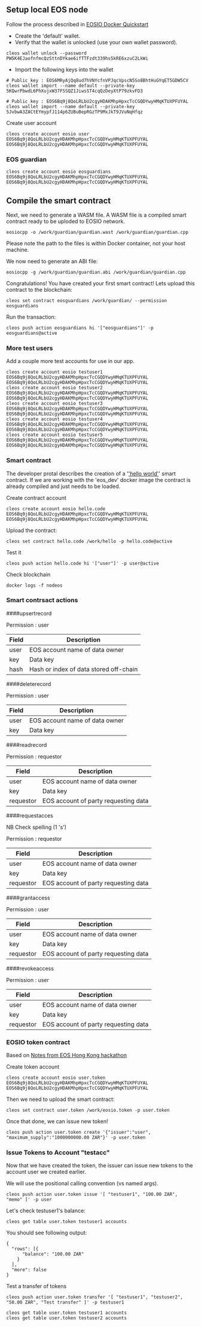 ## Setup local EOS node

Follow the process described in [EOSIO Docker Quickstart](https://developers.eos.io/eosio-nodeos/docs/docker-quickstart)

* Create the 'default' wallet.
* Verify that the wallet is unlocked (use your own wallet password).
```
cleos wallet unlock --password PW5K4EJaofnfmcQzSttnDYkae6ifTTFzdt339hs5kRE6xzuC2LkWi
```
* Import the following keys into the wallet

```
# Public key : EOS6MRyAjQq8ud7hVNYcfnVPJqcVpscN5So8BhtHuGYqET5GDW5CV
cleos wallet import --name default --private-key 5KQwrPbwdL6PhXujxW37FSSQZ1JiwsST4cqQzDeyXtP79zkvFD3

# Public key : EOS6Bq9j8QoLRLbU2cgyHDAKMhpHpxcTcCGQDYwyHMqKTUXPFUYAL
cleos wallet import --name default --private-key 5JvbwA3ZACtEYmypfJ114p6ZUBuBepRGzTP9MxJkT9JVuNqHfqz

```

Create user account

```
cleos create account eosio user EOS6Bq9j8QoLRLbU2cgyHDAKMhpHpxcTcCGQDYwyHMqKTUXPFUYAL EOS6Bq9j8QoLRLbU2cgyHDAKMhpHpxcTcCGQDYwyHMqKTUXPFUYAL
```

### EOS guardian

```
cleos create account eosio eosguardians EOS6Bq9j8QoLRLbU2cgyHDAKMhpHpxcTcCGQDYwyHMqKTUXPFUYAL EOS6Bq9j8QoLRLbU2cgyHDAKMhpHpxcTcCGQDYwyHMqKTUXPFUYAL
```

## Compile the smart contract

Next, we need to generate a WASM file. A WASM file is a compiled smart contract ready to be uploded to EOSIO network.

```
eosiocpp -o /work/guardian/guardian.wast /work/guardian/guardian.cpp
```

Please note the path to the files is within Docker container, not your host machine.

We now need to generate an ABI file:

```
eosiocpp -g /work/guardian/guardian.abi /work/guardian/guardian.cpp
```

Congratulations! You have created your first smart contract! Lets upload this contract to the blockchain:

```
cleos set contract eosguardians /work/guardian/ --permission eosguardians
```

Run the transaction:

```
cleos push action eosguardians hi '["eosguardians"]' -p eosguardians@active
```




### More test users

Add a couple more test accounts for use in our app.

```
cleos create account eosio testuser1 EOS6Bq9j8QoLRLbU2cgyHDAKMhpHpxcTcCGQDYwyHMqKTUXPFUYAL EOS6Bq9j8QoLRLbU2cgyHDAKMhpHpxcTcCGQDYwyHMqKTUXPFUYAL
cleos create account eosio testuser2 EOS6Bq9j8QoLRLbU2cgyHDAKMhpHpxcTcCGQDYwyHMqKTUXPFUYAL EOS6Bq9j8QoLRLbU2cgyHDAKMhpHpxcTcCGQDYwyHMqKTUXPFUYAL
cleos create account eosio testuser3 EOS6Bq9j8QoLRLbU2cgyHDAKMhpHpxcTcCGQDYwyHMqKTUXPFUYAL EOS6Bq9j8QoLRLbU2cgyHDAKMhpHpxcTcCGQDYwyHMqKTUXPFUYAL
cleos create account eosio testuser4 EOS6Bq9j8QoLRLbU2cgyHDAKMhpHpxcTcCGQDYwyHMqKTUXPFUYAL EOS6Bq9j8QoLRLbU2cgyHDAKMhpHpxcTcCGQDYwyHMqKTUXPFUYAL
cleos create account eosio testuser5 EOS6Bq9j8QoLRLbU2cgyHDAKMhpHpxcTcCGQDYwyHMqKTUXPFUYAL EOS6Bq9j8QoLRLbU2cgyHDAKMhpHpxcTcCGQDYwyHMqKTUXPFUYAL
```



### Smart contract

The developer protal describes the creation of a '['hello world'](https://developers.eos.io/eosio-cpp/docs/hello-world)' smart contract. If we are working with the 'eos_dev' docker image the contract is already compiled and just needs to be loaded.

Create contract account

```
cleos create account eosio hello.code EOS6Bq9j8QoLRLbU2cgyHDAKMhpHpxcTcCGQDYwyHMqKTUXPFUYAL EOS6Bq9j8QoLRLbU2cgyHDAKMhpHpxcTcCGQDYwyHMqKTUXPFUYAL
```

Upload the contract:

```
cleos set contract hello.code /work/hello -p hello.code@active
```

Test it

```
cleos push action hello.code hi '["user"]' -p user@active
```

Check blockchain

```
docker logs -f nodeos
```

### Smart contrsact actions

####upsertrecord

Permission : user

| Field | Description |
| ------------- | --------------|
| user | EOS account name of data owner |
| key | Data key |
| hash | Hash or index of data stored off-chain |


####deleterecord

Permission : user

| Field | Description |
| ------------- | --------------|
| user | EOS account name of data owner |
| key | Data key |

####readrecord

Permission : requestor

| Field | Description |
| ------------- | --------------|
| user | EOS account name of data owner |
| key | Data key |
| requestor | EOS account of party requesting data |

####requestacces

NB Check spelling (1 's')

Permission : requestor

| Field | Description |
| ------------- | --------------|
| user | EOS account name of data owner |
| key | Data key |
| requestor | EOS account of party requesting data |

####grantaccess

Permission : user

| Field | Description |
| ------------- | --------------|
| user | EOS account name of data owner |
| key | Data key |
| requestor | EOS account of party requesting data |

####revokeaccess

Permission : user

| Field | Description |
| ------------- | --------------|
| user | EOS account name of data owner |
| key | Data key |
| requestor | EOS account of party requesting data |
















### EOSIO token contract

Based on [Notes from EOS Hong Kong hackathon](https://git.mytribez.com/mytribez-io/smart-contracts/blob/master/docs/local_nodeos.md)

Create token account

```
cleos create account eosio user.token EOS6Bq9j8QoLRLbU2cgyHDAKMhpHpxcTcCGQDYwyHMqKTUXPFUYAL EOS6Bq9j8QoLRLbU2cgyHDAKMhpHpxcTcCGQDYwyHMqKTUXPFUYAL
```

Then we need to upload the smart contract:

```
cleos set contract user.token /work/eosio.token -p user.token
```
Once that done, we can issue new token!

```
cleos push action user.token create '{"issuer":"user", "maximum_supply":"1000000000.00 ZAR"}' -p user.token
```

### Issue Tokens to Account "testacc"

Now that we have created the token, the issuer can issue new tokens to the account user we created earlier.

We will use the positional calling convention (vs named args).

```
cleos push action user.token issue '[ "testuser1", "100.00 ZAR", "memo" ]' -p user
```

Let's check testuser1's balance:

```
cleos get table user.token testuser1 accounts
```

You should see following output:

```
{
  "rows": [{
      "balance": "100.00 ZAR"
    }
  ],
  "more": false
}
```

Test a transfer of tokens

```
cleos push action user.token transfer '[ "testuser1", "testuser2", "50.00 ZAR", "Test transfer" ]' -p testuser1

cleos get table user.token testuser1 accounts
cleos get table user.token testuser2 accounts
```
